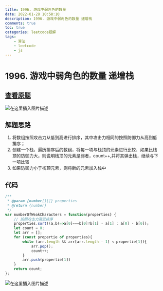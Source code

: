 ```yaml
---
title: 1996. 游戏中弱角色的数量
date: 2022-01-28 10:58:10
description: 1996. 游戏中弱角色的数量 递增栈
comments: true
toc: true
categories: leetcode题解
tags:
	- 算法
	- leetcode
	- js
---
```


# 1996. 游戏中弱角色的数量 递增栈

## [查看原题](https://leetcode-cn.com/problems/the-number-of-weak-characters-in-the-game/)
![在这里插入图片描述](https://img-blog.csdnimg.cn/feb04e0219cf475897d26c86f15cb9ed.png?x-oss-process=image/watermark,type_d3F5LXplbmhlaQ,shadow_50,text_Q1NETiBA562xLi4=,size_20,color_FFFFFF,t_70,g_se,x_16)

## 解题思路

1. 将数组按照攻击力从低到高进行排序，其中攻击力相同的按照防御力从高到低排序；
2. 创建一个栈，遍历排序后的数组，将每一项与栈顶的元素进行比较，如果比栈顶的防御力大，则说明栈顶的元素是弱者，count++,并将其弹出栈，继续与下一项比较
3. 如果防御力小于栈顶元素，则将新的元素加入栈中

## 代码

```javascript
/**
 * @param {number[][]} properties
 * @return {number}
 */
var numberOfWeakCharacters = function(properties) {
	// 按照攻击力高低排序
	properties.sort((a,b)=>a[0]===b[0]?b[1] - a[1] : a[0] - b[0]);
	let count = 0;
	let arr = [];
	for (const propertie of properties){
		while (arr.length && arr[arr.length - 1] < propertie[1]){
			arr.pop();
			count++;
		}
		arr.push(propertie[1])
	}
	return count;
};
```

![在这里插入图片描述](https://img-blog.csdnimg.cn/44922d09f1a540de90334104b5740280.png?x-oss-process=image/watermark,type_d3F5LXplbmhlaQ,shadow_50,text_Q1NETiBA562xLi4=,size_20,color_FFFFFF,t_70,g_se,x_16)
